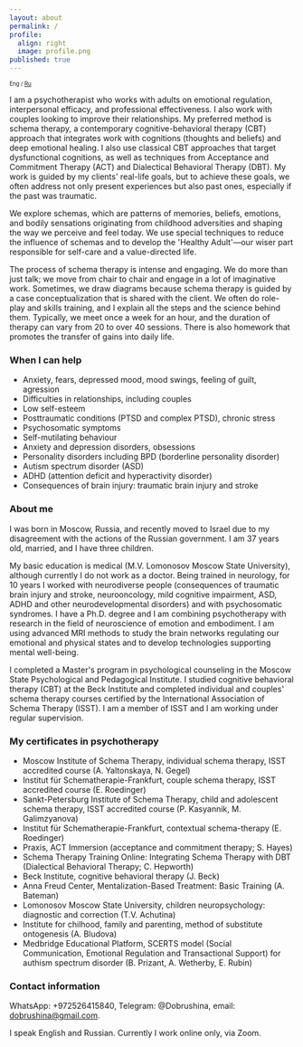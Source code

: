 ```yaml
---
layout: about
permalink: /
profile:
  align: right
  image: profile.png
published: true
---
```


<sub><sub>Eng / [Ru](Russian.md)</sub></sub>


I am a psychotherapist who works with adults on emotional regulation, interpersonal efficacy, and professional effectiveness. I also work with couples looking to improve their relationships. My preferred method is schema therapy, a contemporary cognitive-behavioral therapy (CBT) approach that integrates work with cognitions (thoughts and beliefs) and deep emotional healing. I also use classical CBT approaches that target dysfunctional cognitions, as well as techniques from Acceptance and Commitment Therapy (ACT) and Dialectical Behavioral Therapy (DBT). My work is guided by my clients' real-life goals, but to achieve these goals, we often address not only present experiences but also past ones, especially if the past was traumatic.

We explore schemas, which are patterns of memories, beliefs, emotions, and bodily sensations originating from childhood adversities and shaping the way we perceive and feel today. We use special techniques to reduce the influence of schemas and to develop the 'Healthy Adult'—our wiser part responsible for self-care and a value-directed life.

The process of schema therapy is intense and engaging. We do more than just talk; we move from chair to chair and engage in a lot of imaginative work. Sometimes, we draw diagrams because schema therapy is guided by a case conceptualization that is shared with the client. We often do role-play and skills training, and I explain all the steps and the science behind them. Typically, we meet once a week for an hour, and the duration of therapy can vary from 20 to over 40 sessions. There is also homework that promotes the transfer of gains into daily life.


### When I can help
- Anxiety, fears, depressed mood, mood swings, feeling of guilt, agression
- Difficulties in relationships, including couples
- Low self-esteem
- Posttraumatic conditions (PTSD and complex PTSD), chronic stress
- Psychosomatic symptoms
- Self-mutilating behaviour
- Anxiety and depression disorders, obsessions
- Personality disorders including BPD (borderline personality disorder)
- Autism spectrum disorder (ASD)
- ADHD (attention deficit and hyperactivity disorder)
- Consequences of brain injury: traumatic brain injury and stroke


### About me
I was born in Moscow, Russia, and recently moved to Israel due to my disagreement with the actions of the Russian government. I am 37 years old, married, and I have three children.

My basic education is medical (M.V. Lomonosov Moscow State University), although currently I do not work as a doctor. Being trained in neurology, for 10 years I worked with neurodiverse people (consequences of traumatic brain injury and stroke, neurooncology, mild cognitive impairment, ASD, ADHD and other neurodevelopmental disorders) and with psychosomatic syndromes. I have a Ph.D. degree and I am combining psychotherapy with research in the field of neuroscience of emotion and embodiment. I am using advanced MRI methods to study the brain networks regulating our emotional and physical states and to develop technologies supporting mental well-being.

I completed a Master's program in psychological counseling in the Moscow State Psychological and Pedagogical Institute. I studied cognitive behavioral therapy (CBT) at the Beck Institute and completed individual and couples' schema therapy courses certified by the International Association of Schema Therapy (ISST). I am a member of ISST and I am working under regular supervision.


### My certificates in psychotherapy
- Moscow Institute of Schema Therapy, individual schema therapy, ISST accredited course (A. Yaltonskaya, N. Gegel)
- Institut für Schematherapie-Frankfurt, couple schema therapy, ISST accredited course (E. Roedinger)
- Sankt-Petersburg Institute of Schema Therapy, child and adolescent schema therapy, ISST accredited course (P. Kasyannik, M. Galimzyanova)
- Institut für Schematherapie-Frankfurt, contextual schema-therapy (E. Roedinger)
- Praxis, ACT Immersion (acceptance and commitment therapy; S. Hayes)
- Schema Therapy Training Online: Integrating Schema Therapy with DBT (Dialectical Behavioral Therapy; C. Hepworth)
- Beck Institute, cognitive behavioral therapy (J. Beck)
- Anna Freud Center, Mentalization-Based Treatment: Basic Training (A. Bateman)
- Lomonosov Moscow State University, children neuropsychology: diagnostic and correction (T.V. Achutina)
- Institute for chilhood, family and parenting, method of substitute ontogenesis (A. Bludova)
- Medbridge Educational Platform, SCERTS model (Social Communication, Emotional Regulation and Transactional Support) for authism spectrum disorder (B. Prizant, A. Wetherby, E. Rubin)


### Contact information
WhatsApp: +972526415840, Telegram: @Dobrushina, email: [dobrushina@gmail.com](mailto:dobrushina@gmail.com).

I speak English and Russian. Currently I work online only, via Zoom.